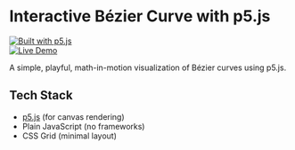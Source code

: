 # Interactive Bézier Curve with p5.js

[![Built with p5.js](https://img.shields.io/badge/built_with-p5.js-ED225D.svg?style=flat-square)](https://p5js.org)  
[![Live Demo](https://img.shields.io/badge/demo-live-2DD700.svg?style=flat-square)](https://bezier-curve-mu.vercel.app/)

A simple, playful, math-in-motion visualization of Bézier curves using p5.js.

## Tech Stack
- [p5.js](https://p5js.org/reference/) (for canvas rendering)
- Plain JavaScript (no frameworks)
- CSS Grid (minimal layout)
